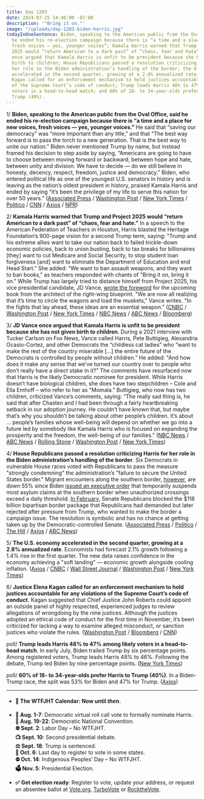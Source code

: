 ```yaml
---
title: Day 1283
date: 2024-07-25 14:46:00 -07:00
description: '"Bring it on."'
image: "/uploads/day-1283-biden-harris.jpg"
todayInOneSentence: Biden, speaking to the American public from the Oval Office, said
  he ended his re-election campaign because there is “a time and a place for new voices,
  fresh voices — yes, younger voices”; Kamala Harris warned that Trump and Project
  2025 would “return American to a dark past” of “chaos, fear and hate”; JD Vance
  once argued that Kamala Harris is unfit to be president because she has not given
  birth to children; House Republicans passed a resolution criticizing Harris for
  her role in the Biden administration’s handling of the border; the U.S. economy
  accelerated in the second quarter, growing at a 2.8% annualized rate; Justice Elena
  Kagan called for an enforcement mechanism to hold justices accountable for any violations
  of the Supreme Court’s code of conduct; Trump leads Harris 48% to 47% among likely
  voters in a head-to-head match; and 60% of 18- to 34-year-olds prefer Harris to
  Trump (40%).
---
```


1/ **Biden, speaking to the American public from the Oval Office, said he ended his re-election campaign because there is “a time and a place for new voices, fresh voices — yes, younger voices.”** He said that “saving our democracy” was “more important than any title,” and that “The best way forward is to pass the torch to a new generation. That is the best way to unite our nation.” Biden never mentioned Trump by name, but instead framed his decision to step aside by saying, “Americans are going to have to choose between moving forward or backward, between hope and hate, between unity and division. We have to decide — do we still believe in honesty, decency, respect, freedom, justice and democracy.” Biden, who entered political life as one of the youngest U.S. senators in history and is leaving as the nation’s oldest president in history, praised Kamala Harris and ended by saying “it’s been the privilege of my life to serve this nation for over 50 years.” ([Associated Press](https://apnews.com/article/biden-oval-office-speech-2024-d7a5e913e4e9c347ed314e5879db3480) / [Washington Post](https://www.washingtonpost.com/politics/2024/07/24/biden-oval-office-farewell/) / [New York Times](https://www.nytimes.com/2024/07/24/us/politics/biden-address.html) / [Politico](https://www.politico.com/news/2024/07/24/biden-bows-out-speech-00171046) / [CNN](https://www.cnn.com/2024/07/24/politics/biden-oval-office-address-2024/index.html) / [Axios](https://www.axios.com/2024/07/24/biden-speech-2024-election-campaign-harris) / [NPR](https://www.npr.org/2024/07/25/g-s1-12556/biden-presidency-oval-office-legacy-history-trump-harris-democracy))

2/ **Kamala Harris warned that Trump and Project 2025 would “return American to a dark past” of “chaos, fear and hate.”** In a speech to the American Federation of Teachers in Houston, Harris blasted the Heritage Foundation’s 900-page vision for a second Trump term, saying: "Trump and his extreme allies want to take our nation back to failed trickle-down economic policies, back to union busting, back to tax breaks for billionaires \[they\] want to cut Medicare and Social Security, to stop student loan forgiveness \[and\] want to eliminate the Department of Education and end Head Start.” She added: “We want to ban assault weapons, and they want to ban books," as teachers responded with chants of "Bring it on, bring it on." While Trump has largely tried to distance himself from Project 2025, his vice presidential candidate, JD Vance, [wrote the foreword](https://www.vox.com/politics/362917/jd-vance-project-2025-book-kevin-roberts-trump) for the upcoming book from the architect of the right-wing blueprint. "We are now all realizing that it’s time to circle the wagons and load the muskets," Vance writes. "In the fights that lay ahead, these ideas are an essential weapon.” ([CNBC](https://www.cnbc.com/2024/07/25/kamala-harris-teacher-union-trump.html) / [Washington Post](https://www.washingtonpost.com/elections/2024/07/25/2024-election-campaign-updates-harris-trump/) / [New York Times](https://www.nytimes.com/live/2024/07/25/us/harris-trump-biden-election) / [NBC News](https://www.nbcnews.com/politics/2024-election/live-blog/-presidential-election-trump-harris-live-updates-rcna163041) / [ABC News](https://abcnews.go.com/Politics/live-updates/biden-drops-out-updates/?id=112113289) / [Bloomberg](https://www.bloomberg.com/news/articles/2024-07-25/harris-appeals-to-unions-in-2024-blitz-as-trump-makes-inroads?sref=MIBMEEoj))

3/ **JD Vance once argued that Kamala Harris is unfit to be president because she has not given birth to children**. During a 2021 interview with Tucker Carlson on Fox News, Vance called Harris, Pete Buttigieg, Alexandria Ocasio-Cortez, and other Democrats the “childless cat ladies” who “want to make the rest of the country miserable \[...\] the entire future of the Democrats is controlled by people without children.” He added: "And how does it make any sense that we’ve turned our country over to people who don’t really have a direct stake in it?” The comments have resurfaced now that Harris is the likely Democratic nominee for president. While Harris doesn’t have biological children, she does have two stepchildren – Cole and Ella Emhoff – who refer to her as "Momala." Buttigieg, who now has two children, criticized Vance’s comments, saying: “The really sad thing is, he said that after Chasten and I had been through a fairly heartbreaking setback in our adoption journey. He couldn’t have known that, but maybe that’s why you shouldn’t be talking about other people’s children. It’s about ... people’s families whose well-being will depend on whether we go into a future led by somebody like Kamala Harris who is focused on expanding the prosperity and the freedom, the well-being of our families." ([NBC News](https://www.nbcnews.com/politics/2024-election/kamala-harris-stepdaughter-responds-childless-attack-jd-vance-rcna163673) / [ABC News](https://abcnews.go.com/Politics/jd-vance-slammed-childless-cat-ladies-comment/story?id=112272258) / [Rolling Stone](https://www.rollingstone.com/politics/political-commentary/kamala-harris-childless-cat-lady-attacks-1235065942/) / [Washington Post](https://www.washingtonpost.com/style/2024/07/25/childless-cat-lady-jd-vance-jennifer-aniston-response/) / [New York Times](https://www.nytimes.com/2024/07/25/nyregion/jd-vance-kamala-harris-cat-lady.html))

4/ **House Republicans passed a resolution criticizing Harris for her role in the Biden administration’s handling of the border**. Six Democrats in vulnerable House races voted with Republicans to pass the measure "strongly condemning" the administration’s "failure to secure the United States border." Migrant encounters along the southern border, [however](https://abcnews.go.com/US/migrant-apprehensions-continue-decline-us/story?id=112261399), are down 55% since Biden [issued an executive order](https://whatthefuckjusthappenedtoday.com/2024/06/04/day-1232/#4-biden-issued-an-executive-order-th) that temporarily suspends most asylum claims at the southern border when unauthorized crossings exceed a daily threshold. [In February](https://whatthefuckjusthappenedtoday.com/2024/02/07/day-1114/#3-senate-republicans-blocked-the-118), Senate Republicans blocked the $118 billion bipartisan border package that Republicans had demanded but later rejected after pressure from Trump, who wanted to make the border a campaign issue. The resolution is symbolic and has no chance at getting taken up by the Democratic-controlled Senate. ([Associated Press](https://apnews.com/article/border-kamala-harris-congress-1825185b8bb82144d726d09f2d255643) / [Politico](https://www.politico.com/live-updates/2024/07/25/congress/house-condemns-harris-on-border-00171124) / [The Hill](https://thehill.com/homenews/house/4792373-harris-border-czar-house-gop-resolution/) / [Axios](https://www.axios.com/2024/07/25/house-democrats-resolution-kamala-harris-border) / [ABC News](https://abcnews.go.com/Politics/speaker-johnson-visit-southern-border-california-amid-attacks/story?id=112270755))

5/ **The U.S. economy accelerated in the second quarter, growing at a 2.8% annualized rate**. Economists had forecast 2.1% growth following a 1.4% rise in the first quarter. The new data raises confidence in the economy achieving a "soft landing" — economic growth alongside cooling inflation. ([Axios](https://www.axios.com/2024/07/25/gdp-report-q2-us-economy) / [CNBC](https://www.cnbc.com/2024/07/25/us-gdp-q2-2024.html) / [Wall Street Journal](https://www.wsj.com/economy/us-gdp-economy-second-quarter-2024-485df1dc?mod=hp_lead_pos7) / [Washington Post](https://www.washingtonpost.com/business/2024/07/25/gdp-q2-economy/) / [New York Times](https://www.nytimes.com/2024/07/25/business/economy/us-gdp-economy-inflation.html))

6/ **Justice Elena Kagan called for an enforcement mechanism to hold justices accountable for any violations of the Supreme Court’s code of conduct**. Kagan suggested that Chief Justice John Roberts could appoint an outside panel of highly respected, experienced judges to review allegations of wrongdoing by the nine justices. Although the justices adopted an ethical code of conduct for the first time in November, it’s been criticized for lacking a way to examine alleged misconduct, or sanction justices who violate the rules. ([Washington Post](https://www.washingtonpost.com/politics/2024/07/25/supreme-court-kagan-ethics-code-reform/) / [Bloomberg](https://news.bloomberglaw.com/us-law-week/elena-kagan-endorses-supreme-court-ethics-enforcement-mechanism) / [CNN](https://www.cnn.com/2024/07/25/politics/kagan-supreme-court-ethics-sacramento-conference/index.html))

poll/ **Trump leads Harris 48% to 47% among likely voters in a head-to-head match**. In early July, Biden trailed Trump by six percentage points. Among registered voters, Trump leads Harris 48% to 46%. Following the debate, Trump led Biden by nine percentage points. ([New York Times](https://www.nytimes.com/2024/07/25/us/politics/poll-kamala-harris-donald-trump.html))

poll/ **60% of 18- to 34-year-olds prefer Harris to Trump (40%)**. In a Biden-Trump race, the split was 53% for Biden and 47% for Trump. ([Axios](https://www.axios.com/2024/07/25/poll-harris-biden-trump-young-voters))

---

* #### 📅 The WTFJHT Calendar: Now until *then*.

* **🫏 Aug. 1-7**: Democratic virtual roll call vote to formally nominate Harris. \
  **🫏 Aug. 19-22**: Democratic National Convention.\
  **⛔️ Sept. 2**: Labor Day – No WTFJHT. \
  **📺 Sept. 10**: Second presidential debate.\
  **⚖️ Sept. 18**: Trump is sentenced.\
  **📆 Oct. 6**: Last day to register to vote in some states. \
  **⛔️ Oct. 14**: Indigenous Peoples’ Day – No WTFJHT. \
  **🗳️ Nov. 5**: Presidential Election.

* **✅ Get election ready**: Register to vote, update your address, or request an absentee ballot at [Vote.org](https://www.vote.org/), [TurboVote](https://turbovote.org/) or [RocktheVote](https://www.rockthevote.org/).